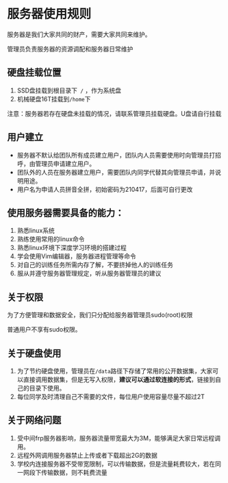# 服务器使用规则

服务器是我们大家共同的财产，需要大家共同来维护。

管理员负责服务器的资源调配和服务器日常维护

## 硬盘挂载位置

1. SSD盘挂载到根目录下` /` ，作为系统盘
2. 机械硬盘16T挂载到`/home`下

注意：服务器若存在硬盘未挂载的情况，请联系管理员挂载硬盘。U盘请自行挂载

## 用户建立

- 服务器不默认给团队所有成员建立用户，团队内人员需要使用时向管理员打招呼，由管理员申请建立用户。
- 团队外的人员在服务器建立用户，需要团队内同学代替其向管理员申请，并说明用途。
- 用户名为申请人员拼音全拼，初始密码为210417，后面可自行更改

## 使用服务器需要具备的能力：

1. 熟悉linux系统
2. 熟练使用常用的linux命令
3. 熟悉linux环境下深度学习环境的搭建过程
4. 学会使用Vim编辑器，服务器进程管理等命令
5. 对自己的训练任务所需内存了解，不要挤掉他人的训练任务
6. 服从并遵守服务器管理规定，听从服务器管理员的建议

## 关于权限

为了方便管理和数据安全，我们只分配给服务器管理员sudo(root)权限

普通用户不享有sudo权限。

## 关于硬盘使用

1. 为了节约硬盘使用，管理员在`/data`路径下存储了常用的公开数据集，大家可以直接调用数据集，但是无写入权限，**建议可以通过软连接的形式**，链接到自己的目录下使用。
2. 每位同学及时清理自己不需要的文件，每位用户使用容量尽量不超过2T

## 关于网络问题

1. 受中间frp服务器影响，服务器流量带宽最大为3M，能够满足大家日常远程调用。
2. 远程外网调用服务器禁止上传或者下载超出2G的数据
3. 学校内连接服务器不受带宽限制，可以传输数据，但是流量耗费较大，若在同一网段下传输数据，则不耗费流量
